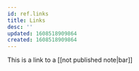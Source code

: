 ```yaml
---
id: ref.links
title: Links
desc: ''
updated: 1608518909864
created: 1608518909864
---
```


This is a link to a [[not published note|bar]]
